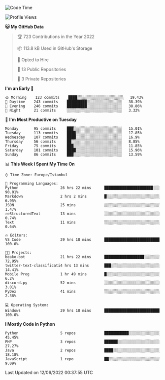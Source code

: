 <!--START_SECTION:waka-->
![Code Time](http://img.shields.io/badge/Code%20Time-199%20hrs%207%20mins-blue)

![Profile Views](http://img.shields.io/badge/Profile%20Views-0-blue)

**🐱 My GitHub Data** 

> 🏆 723 Contributions in the Year 2022
 > 
> 📦 113.8 kB Used in GitHub's Storage 
 > 
> 💼 Opted to Hire
 > 
> 📜 13 Public Repositories 
 > 
> 🔑 3 Private Repositories  
 > 
**I'm an Early 🐤** 

```text
🌞 Morning    123 commits    ████░░░░░░░░░░░░░░░░░░░░░   19.43% 
🌆 Daytime    243 commits    █████████░░░░░░░░░░░░░░░░   38.39% 
🌃 Evening    246 commits    █████████░░░░░░░░░░░░░░░░   38.86% 
🌙 Night      21 commits     ░░░░░░░░░░░░░░░░░░░░░░░░░   3.32%

```
📅 **I'm Most Productive on Tuesday** 

```text
Monday       95 commits     ███░░░░░░░░░░░░░░░░░░░░░░   15.01% 
Tuesday      113 commits    ████░░░░░░░░░░░░░░░░░░░░░   17.85% 
Wednesday    107 commits    ████░░░░░░░░░░░░░░░░░░░░░   16.9% 
Thursday     56 commits     ██░░░░░░░░░░░░░░░░░░░░░░░   8.85% 
Friday       75 commits     ███░░░░░░░░░░░░░░░░░░░░░░   11.85% 
Saturday     101 commits    ████░░░░░░░░░░░░░░░░░░░░░   15.96% 
Sunday       86 commits     ███░░░░░░░░░░░░░░░░░░░░░░   13.59%

```


📊 **This Week I Spent My Time On** 

```text
⌚︎ Time Zone: Europe/Istanbul

💬 Programming Languages: 
Python                   26 hrs 22 mins      ██████████████████████░░░   90.01% 
Markdown                 2 hrs 2 mins        █░░░░░░░░░░░░░░░░░░░░░░░░   6.95% 
JSON                     25 mins             ░░░░░░░░░░░░░░░░░░░░░░░░░   1.47% 
reStructuredText         13 mins             ░░░░░░░░░░░░░░░░░░░░░░░░░   0.74% 
Text                     11 mins             ░░░░░░░░░░░░░░░░░░░░░░░░░   0.64%

🔥 Editors: 
VS Code                  29 hrs 18 mins      █████████████████████████   100.0%

🐱‍💻 Projects: 
beako-bot                21 hrs 22 mins      ██████████████████░░░░░░░   72.95% 
twitter-text-classificati4 hrs 13 mins       ███░░░░░░░░░░░░░░░░░░░░░░   14.41% 
Mobile Prog              1 hr 49 mins        █░░░░░░░░░░░░░░░░░░░░░░░░   6.2% 
discord.py               52 mins             ░░░░░░░░░░░░░░░░░░░░░░░░░   3.01% 
PyDex                    41 mins             ░░░░░░░░░░░░░░░░░░░░░░░░░   2.38%

💻 Operating System: 
Windows                  29 hrs 18 mins      █████████████████████████   100.0%

```

**I Mostly Code in Python** 

```text
Python                   5 repos             ███████████░░░░░░░░░░░░░░   45.45% 
PHP                      3 repos             ██████░░░░░░░░░░░░░░░░░░░   27.27% 
Java                     2 repos             ████░░░░░░░░░░░░░░░░░░░░░   18.18% 
JavaScript               1 repo              ██░░░░░░░░░░░░░░░░░░░░░░░   9.09%

```



 Last Updated on 12/06/2022 00:37:55 UTC
<!--END_SECTION:waka-->

<!--
**3nws/3nws** is a ✨ _special_ ✨ repository because its `README.md` (this file) appears on your GitHub profile.

Here are some ideas to get you started:

- 🔭 I’m currently working on ...
- 🌱 I’m currently learning ...
- 👯 I’m looking to collaborate on ...
- 🤔 I’m looking for help with ...
- 💬 Ask me about ...
- 📫 How to reach me: ...
- 😄 Pronouns: ...
- ⚡ Fun fact: ...
-->
